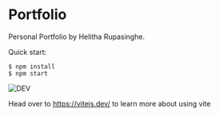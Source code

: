 # Portfolio
Personal Portfolio by Helitha Rupasinghe.

Quick start:
```
$ npm install
$ npm start
```

![DEV](https://github.com/JavascriptDon/Portfolio/assets/101202952/64bca707-efbd-4fb5-9b88-d6fe1a93fbf4)


Head over to https://vitejs.dev/ to learn more about using vite
